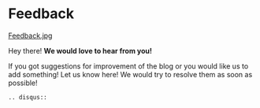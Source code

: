 
# Feedback

[Feedback.jpg](https://github.com/ArM4dA/bitvijays.github.io-sphinx/blob/master/docs/Images/About/Feedback.jpg)

Hey there! **We would love to hear from you!**

If you got suggestions for improvement of the blog or you would like us to add something! Let us know here! We would try to resolve them as soon as possible!

```
.. disqus::
```
